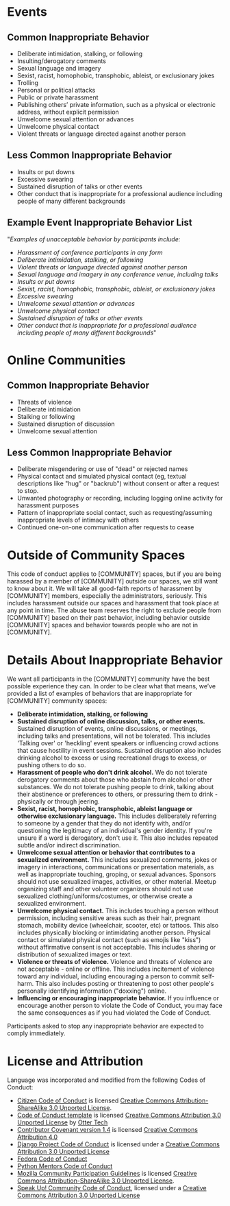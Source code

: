 # Events

## Common Inappropriate Behavior

 * Deliberate intimidation, stalking, or following
 * Insulting/derogatory comments
 * Sexual language and imagery
 * Sexist, racist, homophobic, transphobic, ableist, or exclusionary jokes
 * Trolling
 * Personal or political attacks
 * Public or private harassment
 * Publishing others’ private information, such as a physical or electronic address, without explicit permission
 * Unwelcome sexual attention or advances
 * Unwelcome physical contact
 * Violent threats or language directed against another person

## Less Common Inappropriate Behavior

 * Insults or put downs
 * Excessive swearing
 * Sustained disruption of talks or other events
 * Other conduct that is inappropriate for a professional audience including people of many different backgrounds

## Example Event Inappropriate Behavior List

 "_Examples of unacceptable behavior by participants include:_

   * _Harassment of conference participants in any form_
   * _Deliberate intimidation, stalking, or following_
   * _Violent threats or language directed against another person_
   * _Sexual language and imagery in any conference venue, including talks_
   * _Insults or put downs_
   * _Sexist, racist, homophobic, transphobic, ableist, or exclusionary jokes_
   * _Excessive swearing_
   * _Unwelcome sexual attention or advances_
   * _Unwelcome physical contact_
   * _Sustained disruption of talks or other events_
   * _Other conduct that is inappropriate for a professional audience including people of many different backgrounds_"

# Online Communities

## Common Inappropriate Behavior

 * Threats of violence
 * Deliberate intimidation
 * Stalking or following
 * Sustained disruption of discussion
 * Unwelcome sexual attention

## Less Common Inappropriate Behavior

 * Deliberate misgendering or use of "dead" or rejected names
 * Physical contact and simulated physical contact (eg, textual descriptions like "hug" or "backrub") without consent or after a request to stop.
 * Unwanted photography or recording, including logging online activity for harassment purposes
 * Pattern of inappropriate social contact, such as requesting/assuming inappropriate levels of intimacy with others
 * Continued one-on-one communication after requests to cease

# Outside of Community Spaces

This code of conduct applies to [COMMUNITY] spaces, but if you are being harassed by a member of [COMMUNITY] outside our spaces, we still want to know about it. We will take all good-faith reports of harassment by [COMMUNITY] members, especially the administrators, seriously. This includes harassment outside our spaces and harassment that took place at any point in time. The abuse team reserves the right to exclude people from [COMMUNITY] based on their past behavior, including behavior outside [COMMUNITY] spaces and behavior towards people who are not in [COMMUNITY].

# Details About Inappropriate Behavior

We want all participants in the [COMMUNITY] community have the best possible experience they can. In order to be clear what that means, we’ve provided a list of examples of behaviors that are inappropriate for [COMMUNITY] community spaces:

 * **Deliberate intimidation, stalking, or following**
 * **Sustained disruption of online discussion, talks, or other events.** Sustained disruption of events, online discussions, or meetings, including talks and presentations, will not be tolerated. This includes 'Talking over' or 'heckling' event speakers or influencing crowd actions that cause hostility in event sessions. Sustained disruption also includes drinking alcohol to excess or using recreational drugs to excess, or pushing others to do so.
 * **Harassment of people who don't drink alcohol.** We do not tolerate derogatory comments about those who abstain from alcohol or other substances. We do not tolerate pushing people to drink, talking about their abstinence or preferences to others, or pressuring them to drink - physically or through jeering.
 * **Sexist, racist, homophobic, transphobic, ableist language or otherwise exclusionary language.** This includes deliberately referring to someone by a gender that they do not identify with, and/or questioning the legitimacy of an individual's gender identity. If you're unsure if a word is derogatory, don't use it. This also includes repeated subtle and/or indirect discrimination.
 * **Unwelcome sexual attention or behavior that contributes to a sexualized environment.** This includes sexualized comments, jokes or imagery in interactions, communications or presentation materials, as well as inappropriate touching, groping, or sexual advances. Sponsors should not use sexualized images, activities, or other material. Meetup organizing staff and other volunteer organizers should not use sexualized clothing/uniforms/costumes, or otherwise create a sexualized environment.
 * **Unwelcome physical contact.** This includes touching a person without permission, including sensitive areas such as their hair, pregnant stomach, mobility device (wheelchair, scooter, etc) or tattoos. This also includes physically blocking or intimidating another person. Physical contact or simulated physical contact (such as emojis like "kiss") without affirmative consent is not acceptable. This includes sharing or distribution of sexualized images or text.
 * **Violence or threats of violence.** Violence and threats of violence are not acceptable - online or offline. This includes incitement of violence toward any individual, including encouraging a person to commit self-harm. This also includes posting or threatening to post other people's personally identifying information ("doxxing") online.
 * **Influencing or encouraging inappropriate behavior.** If you influence or encourage another person to violate the Code of Conduct, you may face the same consequences as if you had violated the Code of Conduct.

Participants asked to stop any inappropriate behavior are expected to comply immediately.

# License and Attribution

Language was incorporated and modified from the following Codes of Conduct:
 * [Citizen Code of Conduct](http://citizencodeofconduct.org/) is licensed [Creative Commons Attribution-ShareAlike 3.0 Unported License](https://creativecommons.org/licenses/by-sa/3.0/).
 * [Code of Conduct template](https://github.com/sagesharp/code-of-conduct-template/) is licensed [Creative Commons Attribution 3.0 Unported License](http://creativecommons.org/licenses/by/3.0/) by [Otter Tech](https://otter.technology/code-of-conduct-training)
 * [Contributor Covenant version 1.4](https://www.contributor-covenant.org/version/1/4/code-of-conduct) is licensed [Creative Commons Attribution 4.0](https://github.com/ContributorCovenant/contributor_covenant/blob/master/LICENSE.md)
 * [Django Project Code of Conduct](https://www.djangoproject.com/conduct/) is licensed under a [Creative Commons Attribution 3.0 Unported License](http://creativecommons.org/licenses/by/3.0/)
 * [Fedora Code of Conduct](http://fedoraproject.org/code-of-conduct)
 * [Python Mentors Code of Conduct](http://pythonmentors.com/)
 * [Mozilla Community Participation Guidelines](https://www.mozilla.org/en-US/about/governance/policies/participation/) is licensed [Creative Commons Attribution-ShareAlike 3.0 Unported License](https://creativecommons.org/licenses/by-sa/3.0/).
 * [Speak Up! Community Code of Conduct](http://web.archive.org/web/20141109123859/http://speakup.io/coc.html), licensed under a [Creative Commons Attribution 3.0 Unported License](http://creativecommons.org/licenses/by/3.0/)
